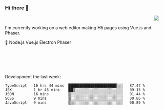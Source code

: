 ### Hi there 👋

<img align="right" src="https://github-readme-stats.vercel.app/api?username=jasonpanggo"/>

<br>
<p align="left">
I'm currently working on a web editor making H5 pages using Vue.js and Phaser.
</p>
<p align="left">
📖 Node.js Vue.js Electron Phaser
</p>
<br>
<br>
<br>
<br>

Development the last week:
<!--START_SECTION:waka-->
```text
TypeScript   16 hrs 44 mins  ██████████████████████░░░   87.47 % 
JSX          1 hr 45 mins    ██▒░░░░░░░░░░░░░░░░░░░░░░   09.15 % 
JSON         16 mins         ▒░░░░░░░░░░░░░░░░░░░░░░░░   01.44 % 
SCSS         9 mins          ▒░░░░░░░░░░░░░░░░░░░░░░░░   00.86 % 
JavaScript   9 mins          ▒░░░░░░░░░░░░░░░░░░░░░░░░   00.86 % 
```
<!--END_SECTION:waka-->

<!--
**JASONPANGGO/jasonpanggo** is a ✨ _special_ ✨ repository because its `README.md` (this file) appears on your GitHub profile.

Here are some ideas to get you started:

- 🔭 I’m currently working on ...
- 🌱 I’m currently learning ...
- 👯 I’m looking to collaborate on ...
- 🤔 I’m looking for help with ...
- 💬 Ask me about ...
- 📫 How to reach me: ...
- 😄 Pronouns: ...
- ⚡ Fun fact: ...
-->
